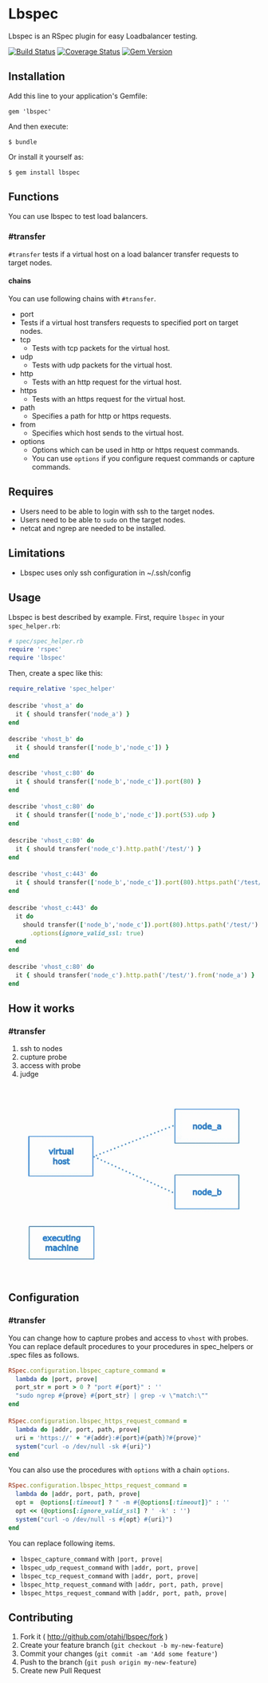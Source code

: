 # Lbspec

Lbspec is an RSpec plugin for easy Loadbalancer testing.

[![Build Status](https://travis-ci.org/otahi/lbspec.png?branch=master)](https://travis-ci.org/otahi/lbspec)
[![Coverage Status](https://coveralls.io/repos/otahi/lbspec/badge.png?branch=master)](https://coveralls.io/r/otahi/lbspec?branch=master)
[![Gem Version](https://badge.fury.io/rb/lbspec.png)](http://badge.fury.io/rb/lbspec)
## Installation

Add this line to your application's Gemfile:

    gem 'lbspec'

And then execute:

    $ bundle

Or install it yourself as:

    $ gem install lbspec

## Functions
You can use lbspec to test load balancers.

### #transfer
`#transfer` tests if a virtual host on a load balancer transfer requests to target nodes.

#### chains
You can use following chains with `#transfer`.

- port
 - Tests if a virtual host transfers requests to specified port on target nodes.
- tcp
  - Tests with tcp packets for the virtual host.
- udp
  - Tests with udp packets for the virtual host.
- http
  - Tests with an http request for the virtual host.
- https
  - Tests with an https request for the virtual host.
- path
  - Specifies a path for http or https requests.
- from
  - Specifies which host sends to the virtual host.
- options
  - Options which can be used in http or https request commands.
  - You can use `options` if you configure request commands or capture commands.

## Requires
* Users need to be able to login with ssh to the target nodes.
* Users need to be able to `sudo` on the target nodes.
* netcat and ngrep are needed to be installed.

## Limitations
* Lbspec uses only ssh configuration in ~/.ssh/config

## Usage

Lbspec is best described by example. First, require `lbspec` in your `spec_helper.rb`:

```ruby
# spec/spec_helper.rb
require 'rspec'
require 'lbspec'
```

Then, create a spec like this:

```ruby
require_relative 'spec_helper'

describe 'vhost_a' do
  it { should transfer('node_a') }
end

describe 'vhost_b' do
  it { should transfer(['node_b','node_c']) }
end

describe 'vhost_c:80' do
  it { should transfer(['node_b','node_c']).port(80) }
end

describe 'vhost_c:80' do
  it { should transfer(['node_b','node_c']).port(53).udp }
end

describe 'vhost_c:80' do
  it { should transfer('node_c').http.path('/test/') }
end

describe 'vhost_c:443' do
  it { should transfer(['node_b','node_c']).port(80).https.path('/test/') }
end

describe 'vhost_c:443' do
  it do
    should transfer(['node_b','node_c']).port(80).https.path('/test/')
      .options(ignore_valid_ssl: true)
  end
end

describe 'vhost_c:80' do
  it { should transfer('node_c').http.path('/test/').from('node_a') }
end

```
## How it works
### #transfer

 1. ssh to nodes
 2. cupture probe
 3. access with probe
 4. judge

![#tranfer works][1]


## Configuration
### #transfer
You can change how to capture probes and access to `vhost` with probes. You can replace default procedures to your procedures in spec_helpers or .spec files as follows.
```ruby
RSpec.configuration.lbspec_capture_command =
  lambda do |port, prove|
  port_str = port > 0 ? "port #{port}" : ''
  "sudo ngrep #{prove} #{port_str} | grep -v \"match:\""
end

RSpec.configuration.lbspec_https_request_command =
  lambda do |addr, port, path, prove|
  uri = 'https://' + "#{addr}:#{port}#{path}?#{prove}"
  system("curl -o /dev/null -sk #{uri}")
end
```
You can also use the procedures with `options` with a chain `options`.
```ruby
RSpec.configuration.lbspec_https_request_command =
  lambda do |addr, port, path, prove|
  opt =  @options[:timeout] ? " -m #{@options[:timeout]}" : ''
  opt << (@options[:ignore_valid_ssl] ? ' -k' : '')
  system("curl -o /dev/null -s #{opt} #{uri}")
end
```

You can replace following items.

 - `lbspec_capture_command` with `|port, prove|`
 - `lbspec_udp_request_command` with `|addr, port, prove|`
 - `lbspec_tcp_request_command` with `|addr, port, prove|`
 - `lbspec_http_request_command` with `|addr, port, path, prove|`
 - `lbspec_https_request_command` with `|addr, port, path, prove|`

## Contributing

1. Fork it ( http://github.com/otahi/lbspec/fork )
2. Create your feature branch (`git checkout -b my-new-feature`)
3. Commit your changes (`git commit -am 'Add some feature'`)
4. Push to the branch (`git push origin my-new-feature`)
5. Create new Pull Request


  [1]: images/transfer_overview.gif
